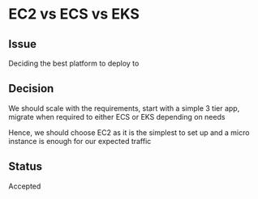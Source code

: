 # EC2 vs ECS vs EKS

## Issue
Deciding the best platform to deploy to

## Decision
We should scale with the requirements, start with a simple 3 tier app, migrate when required to either ECS or EKS depending on needs

Hence, we should choose EC2 as it is the simplest to set up and a micro instance is enough for our expected traffic

## Status
Accepted

